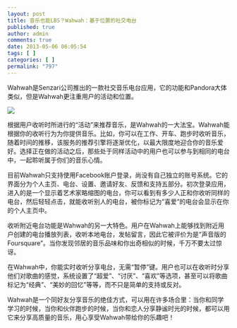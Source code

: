```yaml
---
layout: post
title: 音乐也能LBS？Wahwah：基于位置的社交电台
published: true
author: admin
comments: true
date: 2013-05-06 06:05:54
tags: [ ]
categories: [ ]
permalink: "797"
---
```

Wahwah是Senzari公司推出的一款社交音乐电台应用，它的功能和Pandora大体类似，但是Wahwah更注重用户的活动和位置。

![][1]

根据用户收听时所进行的“活动”来推荐音乐，是Wahwah的一大法宝。Wahwah能根据你的收听行为为你提供音乐。比如，你可以在工作、开车、跑步时收听音乐，随着时间的推移，该服务的推荐引擎将逐渐优化，以最大限度地迎合你的音乐爱好。选择正在做的活动之后，那些处于同样活动中的用户也可以参与到相同的电台中，一起聆听属于你们的音乐心情。


  


目前Wahwah只支持使用Facebook账户登录，尚没有自己独立的账号系统。它的界面分为个人主页、电台、设置、邀请好友、反馈和支持五部分。初次登录应用，进入的是一个显示着艺术家略缩图的电台，你可以看到有多少人正和你收听同样的电台，然后轻轻点击，就能收听别人的电台，被你标记为&#8221;喜爱&#8221;的电台会显示在你的个人主页中。

收听附近电台功能是Wahwah的另一大特色。用户在Wahwah上能够找到附近用户创建的电台播放列表，收听本地电台，发帖留言，因此它被评价为是“声音版的Foursquare”。当你发现邻居的音乐品味和你出奇相似的时候，千万不要太过惊讶。

在Wahwah中，你能实时收听分享电台，无需“暂停”键。用户也可以在收听时分享他们对歌曲的感觉，系统设置了“超爱”、“讨厌”、“喜欢”等选项，甚至可以将歌曲标记为“经典”、“美妙的回忆”等等，而不只是简单的支持或反对。

Wahwah是一个同好友分享音乐的绝佳方式，可以用在许多场合里：当你和同学学习的时候，当你和伙伴跑步的时候，当你和恋人分享静谧时光的时候，都可以用它来分享高质量的音乐，用心享受Wahwah带给你的乐趣吧！

 [1]: http://yongz.com/yz/wp-content/uploads/2013/05/Img371831418.jpg